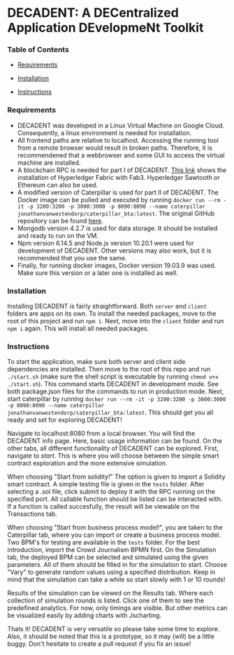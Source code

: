 # DECADENT: A DECentralized Application DEvelopmeNt Toolkit

### Table of Contents
* [Requirements](#requirements)

* [Installation](#installation)

* [Instructions](#instructions)

### Requirements
  * DECADENT was developed in a Linux Virtual Machine on Google Cloud. Consequently, a linux environment is needed for installation.
  * All frontend paths are relative to localhost. Accessing the running tool from a remote browser would result in broken paths. Therefore, it is recommendened that a webbrowser and some GUI to access the virtual machine are installed.
  * A blockchain RPC is needed for part I of DECADENT. [This link](https://medium.com/@Salmandabbakuti/deploying-ethereum-smartcontracts-on-hyperledgerfabric-532789e988dc) shows the installation of Hyperledger Fabric with Fab3. Hyperledger Sawtooth or Ethereum can also be used.
  * A modified version of Caterpillar is used for part II of DECADENT. The Docker image can be pulled and executed by running `docker run --rm -it -p 3200:3200 -p 3000:3000 -p 8090:8090 --name caterpillar jonathanvanwestendorp/caterpillar_bta:latest`. The original GitHub repository can be found [here](https://github.com/orlenyslp/Caterpillar).
  * Mongodb version 4.2.7 is used for data storage. It should be installed and ready to run on the VM.
  * Npm version 6.14.5 and Node.js version 10.20.1 were used for development of DECADENT. Other versions may also work, but it is recommended that you use the same.
  * Finally, for running docker images, Docker version 19.03.9 was used. Make sure this version or a later one is installed as well.

### Installation
Installing DECADENT is fairly straightforward. Both `server` and `client` folders are apps on its own. To install the needed packages, move to the root of this project and run `npm i`. Next, move into the `client` folder and run `npm i` again. This will install all needed packages.

### Instructions
To start the application, make sure both server and client side dependencies are installed. Then move to the root of this repo and run `./start.sh` (make sure the shell script is executable by running `chmod u+x ./start.sh`). This command starts DECADENT in development mode. See both package.json files for the commands to run in production mode. Next, start caterpillar by running `docker run --rm -it -p 3200:3200 -p 3000:3000 -p 8090:8090 --name caterpillar jonathanvanwestendorp/caterpillar_bta:latest`. This should get you all ready and set for exploring DECADENT!

Navigate to localhost:8080 from a local browser. You will find the DECADENT info page. Here, basic usage information can be found. On the other tabs, all different functionality of DECADENT can be explored. First, navigate to *start*. This is where you will choose between the simple smart contract exploration and the more extensive simulation. 

When choosing "Start from solidity!" The option is given to import a Solidity smart contract. A simple testing file is given in the `tests` folder. After selecting a .sol file, click submit to deploy it with the RPC running on the specified port. All callable function should be listed can be interacted with. If a function is called succesfully, the result will be viewable on the Transactions tab.

When choosing "Start from business process model!", you are taken to the Caterpillar tab, where you can import or create a business process model. Two BPM's for testing are available in the `tests` folder. For the best introduction, import the Crowd Journalism BPMN first. On the Simulation tab, the deployed BPM can be selected and simulated using the given parameters. All of them should be filled in for the simulation to start. Choose "Vary" to generate random values using a specified distribution. Keep in mind that the simulation can take a while so start slowly with 1 or 10 rounds!

Results of the simulation can be viewed on the Results tab. Where each collection of simulation rounds is listed. Click one of them to see the predefined analytics. For now, only timings are visible. But other metrics can be visualized easily by adding charts with Jscharting.

Thats it! DECADENT is very versatile so please take some time to explore. Also, it should be noted that this is a prototype, so it may (will) be a little buggy. Don't hesitate to create a pull request if you fix an issue!
